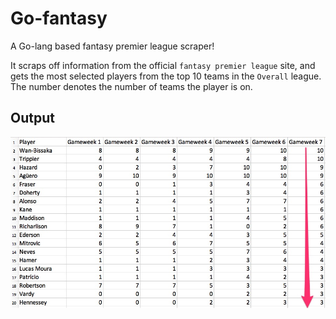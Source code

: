 # Go-fantasy
A Go-lang based fantasy premier league scraper!

It scraps off information from the official `fantasy premier league` site, and gets the most selected players from the top 10 teams in the `Overall` league. The number denotes the number of teams the player is on.


## Output

![](https://github.com/prashantgupta24/go-fantasy/blob/master/output.jpg)
